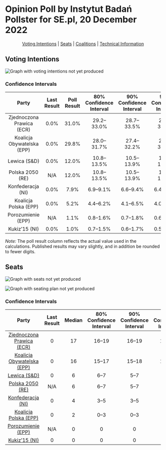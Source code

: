# Opinion Poll by Instytut Badań Pollster for SE.pl, 20 December 2022

<p align="center"><a href="#voting-intentions">Voting Intentions</a> | <a href="#seats">Seats</a> | <a href="#coalitions">Coalitions</a> | <a href="#technical-information">Technical Information</a></p>

## Voting Intentions

![Graph with voting intentions not yet produced](2022-12-20-InstytutBadańPollster.png "Voting Intentions")

### Confidence Intervals

| Party | Last Result | Poll Result | 80% Confidence Interval | 90% Confidence Interval | 95% Confidence Interval | 99% Confidence Interval |
|:-----:|:-----------:|:-----------:|:-----------------------:|:-----------------------:|:-----------------------:|:-----------------------:|
| Zjednoczona Prawica (ECR) | 0.0% | 31.0% | 29.2–33.0% |28.7–33.5% |28.3–34.0% |27.4–34.9% |
| Koalicja Obywatelska (EPP) | 0.0% | 29.8% | 28.0–31.7% |27.4–32.2% |27.0–32.7% |26.2–33.6% |
| Lewica (S&D) | 0.0% | 12.0% | 10.8–13.5% |10.5–13.9% |10.2–14.2% |9.6–14.9% |
| Polska 2050 (RE) | N/A | 12.0% | 10.8–13.5% |10.5–13.9% |10.2–14.2% |9.6–14.9% |
| Konfederacja (NI) | 0.0% | 7.9% | 6.9–9.1% |6.6–9.4% |6.4–9.7% |5.9–10.3% |
| Koalicja Polska (EPP) | 0.0% | 5.2% | 4.4–6.2% |4.1–6.5% |4.0–6.7% |3.6–7.2% |
| Porozumienie (EPP) | N/A | 1.1% | 0.8–1.6% |0.7–1.8% |0.6–2.0% |0.5–2.3% |
| Kukiz’15 (NI) | 0.0% | 1.0% | 0.7–1.5% |0.6–1.7% |0.5–1.8% |0.4–2.1% |

*Note:* The poll result column reflects the actual value used in the calculations. Published results may vary slightly, and in addition be rounded to fewer digits.

## Seats

![Graph with seats not yet produced](2022-12-20-InstytutBadańPollster-seats.png "Seats")

![Graph with seating plan not yet produced](2022-12-20-InstytutBadańPollster-seating-plan.png "Seating Plan")

### Confidence Intervals

| Party | Last Result | Median | 80% Confidence Interval | 90% Confidence Interval | 95% Confidence Interval | 99% Confidence Interval |
|:-----:|:-----------:|:------:|:-----------------------:|:-----------------------:|:-----------------------:|:-----------------------:|
| <a href="#zjednoczona-prawica-(ecr)">Zjednoczona Prawica (ECR)</a> | 0 | 17 | 16–19 |16–19 |15–19 |15–19 |
| <a href="#koalicja-obywatelska-(epp)">Koalicja Obywatelska (EPP)</a> | 0 | 16 | 15–17 |15–18 |14–18 |14–19 |
| <a href="#lewica-(s&d)">Lewica (S&D)</a> | 0 | 6 | 6–7 |5–7 |5–8 |5–8 |
| <a href="#polska-2050-(re)">Polska 2050 (RE)</a> | N/A | 6 | 6–7 |5–7 |5–8 |5–8 |
| <a href="#konfederacja-(ni)">Konfederacja (NI)</a> | 0 | 4 | 3–5 |3–5 |3–5 |3–5 |
| <a href="#koalicja-polska-(epp)">Koalicja Polska (EPP)</a> | 0 | 2 | 0–3 |0–3 |0–3 |0–4 |
| <a href="#porozumienie-(epp)">Porozumienie (EPP)</a> | N/A | 0 | 0 |0 |0 |0 |
| <a href="#kukiz’15-(ni)">Kukiz’15 (NI)</a> | 0 | 0 | 0 |0 |0 |0 |

